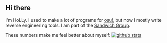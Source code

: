 ## Hi there

I'm HoLLy. I used to make a lot of programs for [osu!](https://osu.ppy.sh/), but now I mostly write reverse engineering tools. I am part of the [Sandwich Group](https://github.com/Sandwich-Group).

These numbers make me feel better about myself:
[![github stats](https://github-profile-trophy.vercel.app/?username=holly-hacker&theme=darkhub&column=7)](https://github.com/ryo-ma/github-profile-trophy)
